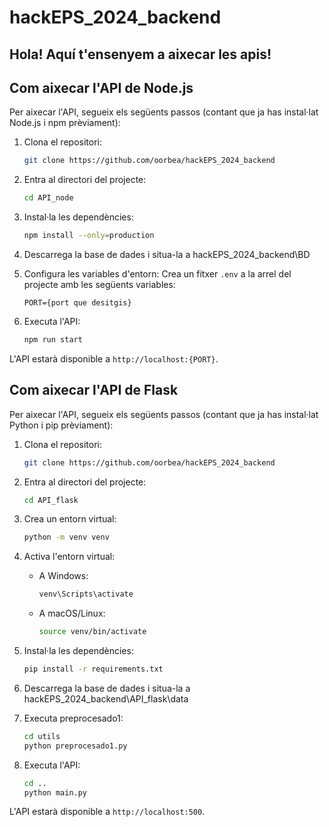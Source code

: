# hackEPS_2024_backend
## Hola! Aquí t'ensenyem a aixecar les apis!

## Com aixecar l'API de Node.js

Per aixecar l'API, segueix els següents passos (contant que ja has instal·lat Node.js i npm prèviament):

1. Clona el repositori:
    ```bash
    git clone https://github.com/oorbea/hackEPS_2024_backend
    ```

2. Entra al directori del projecte:
    ```bash
    cd API_node
    ```

3. Instal·la les dependències:
    ```bash
    npm install --only=production
    ```

4. Descarrega la base de dades i situa-la a hackEPS_2024_backend\BD

5. Configura les variables d'entorn:
    Crea un fitxer `.env` a la arrel del projecte amb les següents variables:
    ```
    PORT={port que desitgis}
    ```

6. Executa l'API:
    ```bash
    npm run start
    ```

L'API estarà disponible a `http://localhost:{PORT}`.

## Com aixecar l'API de Flask

Per aixecar l'API, segueix els següents passos (contant que ja has instal·lat Python i pip prèviament):

1. Clona el repositori:
    ```bash
    git clone https://github.com/oorbea/hackEPS_2024_backend
    ```

2. Entra al directori del projecte:
    ```bash
    cd API_flask
    ```

3. Crea un entorn virtual:
    ```bash
    python -m venv venv
    ```

4. Activa l'entorn virtual:
    - A Windows:
        ```bash
        venv\Scripts\activate
        ```
    - A macOS/Linux:
        ```bash
        source venv/bin/activate
        ```

5. Instal·la les dependències:
    ```bash
    pip install -r requirements.txt
    ```

6. Descarrega la base de dades i situa-la a hackEPS_2024_backend\API_flask\data

7. Executa preprocesado1:
    ```bash
    cd utils
    python preprocesado1.py
    ```

8. Executa l'API:
    ```bash
    cd ..
    python main.py
    ```

L'API estarà disponible a `http://localhost:500`.